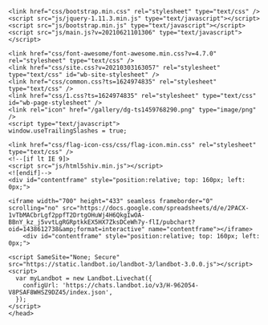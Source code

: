
<!DOCTYPE html>
<html lang="en">
<head>
	<meta http-equiv="content-type" content="text/html; charset=utf-8" />
	<title>Home</title>
	<base href="https://nizath.com/" />
			<meta name="viewport" content="width=1200" />
		<meta name="description" content="" />
	<meta name="keywords" content="" />
		<!-- Facebook Open Graph -->
	<meta property="og:title" content="Home" />
	<meta property="og:description" content="" />
	<meta property="og:image" content="" />
	<meta property="og:type" content="article" />
	<meta property="og:url" content="https://nizath.com/" />
	<!-- Facebook Open Graph end -->
		
	<link href="css/bootstrap.min.css" rel="stylesheet" type="text/css" />
	<script src="js/jquery-1.11.3.min.js" type="text/javascript"></script>
	<script src="js/bootstrap.min.js" type="text/javascript"></script>
	<script src="js/main.js?v=20210621101306" type="text/javascript"></script>

	<link href="css/font-awesome/font-awesome.min.css?v=4.7.0" rel="stylesheet" type="text/css" />
	<link href="css/site.css?v=20210303163057" rel="stylesheet" type="text/css" id="wb-site-stylesheet" />
	<link href="css/common.css?ts=1624974835" rel="stylesheet" type="text/css" />
	<link href="css/1.css?ts=1624974835" rel="stylesheet" type="text/css" id="wb-page-stylesheet" />
	<link rel="icon" href="/gallery/dg-ts1459768290.png" type="image/png" />
	<script type="text/javascript">
	window.useTrailingSlashes = true;
</script>
	
	<link href="css/flag-icon-css/css/flag-icon.min.css" rel="stylesheet" type="text/css" />	
	<!--[if lt IE 9]>
	<script src="js/html5shiv.min.js"></script>
	<![endif]-->
	<div id="contentframe" style="position:relative; top: 160px; left: 0px;">

    <iframe width="700" height="433" seamless frameborder="0" scrolling="no" src="https://docs.google.com/spreadsheets/d/e/2PACX-1vTbMACbrLgf2ppfT2DrtgOHuWj4H6QkgIwOA-BBnY_kz_j5vvtLgRGRptkkEX5HX7ZksDCeWh7y-flI/pubchart?oid=1438612738&amp;format=interactive" name="contentframe"></iframe>
		<div id="contentframe" style="position:relative; top: 160px; left: 0px;">
    
    <script SameSite="None; Secure" src="https://static.landbot.io/landbot-3/landbot-3.0.0.js"></script>
    <script>
      var myLandbot = new Landbot.Livechat({
        configUrl: 'https://chats.landbot.io/v3/H-962054-V8PSAF8WHSZ9DZ45/index.json',
      });
    </script>
	</head>


<body class="site  " ><div class="root"><div class="vbox wb_container" id="wb_header">
	
</html>
